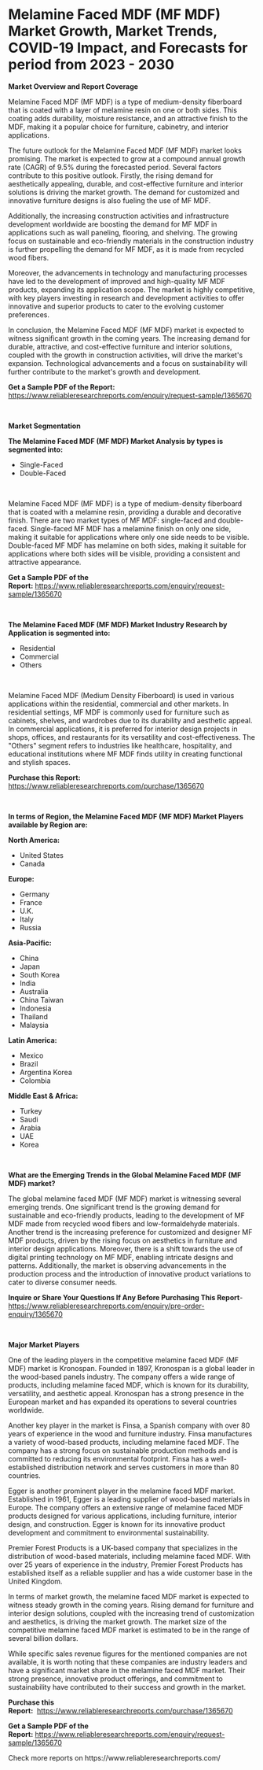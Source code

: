 <p><h1>Melamine Faced MDF (MF MDF) Market Growth, Market Trends, COVID-19 Impact, and Forecasts for period from 2023 - 2030</h1></p><p><strong>Market Overview and Report Coverage</strong></p>
<p><p>Melamine Faced MDF (MF MDF) is a type of medium-density fiberboard that is coated with a layer of melamine resin on one or both sides. This coating adds durability, moisture resistance, and an attractive finish to the MDF, making it a popular choice for furniture, cabinetry, and interior applications.</p><p>The future outlook for the Melamine Faced MDF (MF MDF) market looks promising. The market is expected to grow at a compound annual growth rate (CAGR) of 9.5% during the forecasted period. Several factors contribute to this positive outlook. Firstly, the rising demand for aesthetically appealing, durable, and cost-effective furniture and interior solutions is driving the market growth. The demand for customized and innovative furniture designs is also fueling the use of MF MDF.</p><p>Additionally, the increasing construction activities and infrastructure development worldwide are boosting the demand for MF MDF in applications such as wall paneling, flooring, and shelving. The growing focus on sustainable and eco-friendly materials in the construction industry is further propelling the demand for MF MDF, as it is made from recycled wood fibers.</p><p>Moreover, the advancements in technology and manufacturing processes have led to the development of improved and high-quality MF MDF products, expanding its application scope. The market is highly competitive, with key players investing in research and development activities to offer innovative and superior products to cater to the evolving customer preferences.</p><p>In conclusion, the Melamine Faced MDF (MF MDF) market is expected to witness significant growth in the coming years. The increasing demand for durable, attractive, and cost-effective furniture and interior solutions, coupled with the growth in construction activities, will drive the market's expansion. Technological advancements and a focus on sustainability will further contribute to the market's growth and development.</p></p>
<p><strong>Get a Sample PDF of the Report:</strong> <a href="https://www.reliableresearchreports.com/enquiry/request-sample/1365670">https://www.reliableresearchreports.com/enquiry/request-sample/1365670</a></p>
<p>&nbsp;</p>
<p><strong>Market Segmentation</strong></p>
<p><strong>The Melamine Faced MDF (MF MDF) Market Analysis by types is segmented into:</strong></p>
<p><ul><li>Single-Faced</li><li>Double-Faced</li></ul></p>
<p>&nbsp;</p>
<p><p>Melamine Faced MDF (MF MDF) is a type of medium-density fiberboard that is coated with a melamine resin, providing a durable and decorative finish. There are two market types of MF MDF: single-faced and double-faced. Single-faced MF MDF has a melamine finish on only one side, making it suitable for applications where only one side needs to be visible. Double-faced MF MDF has melamine on both sides, making it suitable for applications where both sides will be visible, providing a consistent and attractive appearance.</p></p>
<p><strong>Get a Sample PDF of the Report:</strong>&nbsp;<a href="https://www.reliableresearchreports.com/enquiry/request-sample/1365670">https://www.reliableresearchreports.com/enquiry/request-sample/1365670</a></p>
<p>&nbsp;</p>
<p><strong>The Melamine Faced MDF (MF MDF) Market Industry Research by Application is segmented into:</strong></p>
<p><ul><li>Residential</li><li>Commercial</li><li>Others</li></ul></p>
<p>&nbsp;</p>
<p><p>Melamine Faced MDF (Medium Density Fiberboard) is used in various applications within the residential, commercial and other markets. In residential settings, MF MDF is commonly used for furniture such as cabinets, shelves, and wardrobes due to its durability and aesthetic appeal. In commercial applications, it is preferred for interior design projects in shops, offices, and restaurants for its versatility and cost-effectiveness. The "Others" segment refers to industries like healthcare, hospitality, and educational institutions where MF MDF finds utility in creating functional and stylish spaces.</p></p>
<p><strong>Purchase this Report:</strong>&nbsp; <a href="https://www.reliableresearchreports.com/purchase/1365670">https://www.reliableresearchreports.com/purchase/1365670</a></p>
<p>&nbsp;</p>
<p><strong>In terms of Region, the Melamine Faced MDF (MF MDF) Market Players available by Region are:</strong></p>
<p>
    <p> <strong> North America: </strong>
        <ul>
            <li>United States</li>
            <li>Canada</li>
        </ul>
        </p> 
    <p> <strong> Europe: </strong>
        <ul>
            <li>Germany</li>
            <li>France</li>
            <li>U.K.</li>
            <li>Italy</li>
            <li>Russia</li>
        </ul>
        </p> 
    <p> <strong> Asia-Pacific: </strong>
        <ul>
            <li>China</li>
            <li>Japan</li>
            <li>South Korea</li>
            <li>India</li>
            <li>Australia</li>
            <li>China Taiwan</li>
            <li>Indonesia</li>
            <li>Thailand</li>
            <li>Malaysia</li>
        </ul>
        </p> 
    <p> <strong> Latin America: </strong>
        <ul>
            <li>Mexico</li>
            <li>Brazil</li>
            <li>Argentina Korea</li>
            <li>Colombia</li>
        </ul>
        </p> 
    <p> <strong> Middle East & Africa: </strong>
        <ul>
            <li>Turkey</li>
            <li>Saudi</li>
            <li>Arabia</li>
            <li>UAE</li>
            <li>Korea</li>
        </ul>
    </p>
    </p>
<p>&nbsp;</p>
<p><strong>What are the Emerging Trends in the Global Melamine Faced MDF (MF MDF) market?</strong></p>
<p><p>The global melamine faced MDF (MF MDF) market is witnessing several emerging trends. One significant trend is the growing demand for sustainable and eco-friendly products, leading to the development of MF MDF made from recycled wood fibers and low-formaldehyde materials. Another trend is the increasing preference for customized and designer MF MDF products, driven by the rising focus on aesthetics in furniture and interior design applications. Moreover, there is a shift towards the use of digital printing technology on MF MDF, enabling intricate designs and patterns. Additionally, the market is observing advancements in the production process and the introduction of innovative product variations to cater to diverse consumer needs.</p></p>
<p><strong>Inquire or Share Your Questions If Any Before Purchasing This Report</strong>- <a href="https://www.reliableresearchreports.com/enquiry/pre-order-enquiry/1365670">https://www.reliableresearchreports.com/enquiry/pre-order-enquiry/1365670</a></p>
<p>&nbsp;</p>
<p><strong>Major Market Players</strong></p>
<p><p>One of the leading players in the competitive melamine faced MDF (MF MDF) market is Kronospan. Founded in 1897, Kronospan is a global leader in the wood-based panels industry. The company offers a wide range of products, including melamine faced MDF, which is known for its durability, versatility, and aesthetic appeal. Kronospan has a strong presence in the European market and has expanded its operations to several countries worldwide.</p><p>Another key player in the market is Finsa, a Spanish company with over 80 years of experience in the wood and furniture industry. Finsa manufactures a variety of wood-based products, including melamine faced MDF. The company has a strong focus on sustainable production methods and is committed to reducing its environmental footprint. Finsa has a well-established distribution network and serves customers in more than 80 countries.</p><p>Egger is another prominent player in the melamine faced MDF market. Established in 1961, Egger is a leading supplier of wood-based materials in Europe. The company offers an extensive range of melamine faced MDF products designed for various applications, including furniture, interior design, and construction. Egger is known for its innovative product development and commitment to environmental sustainability.</p><p>Premier Forest Products is a UK-based company that specializes in the distribution of wood-based materials, including melamine faced MDF. With over 25 years of experience in the industry, Premier Forest Products has established itself as a reliable supplier and has a wide customer base in the United Kingdom.</p><p>In terms of market growth, the melamine faced MDF market is expected to witness steady growth in the coming years. Rising demand for furniture and interior design solutions, coupled with the increasing trend of customization and aesthetics, is driving the market growth. The market size of the competitive melamine faced MDF market is estimated to be in the range of several billion dollars.</p><p>While specific sales revenue figures for the mentioned companies are not available, it is worth noting that these companies are industry leaders and have a significant market share in the melamine faced MDF market. Their strong presence, innovative product offerings, and commitment to sustainability have contributed to their success and growth in the market.</p></p>
<p><strong>Purchase this Report:</strong>&nbsp;&nbsp;<a href="https://www.reliableresearchreports.com/purchase/1365670">https://www.reliableresearchreports.com/purchase/1365670</a></p>
<p></p>
<p><strong>Get a Sample PDF of the Report:</strong>&nbsp;<a href="https://www.reliableresearchreports.com/enquiry/request-sample/1365670">https://www.reliableresearchreports.com/enquiry/request-sample/1365670</a></p>
<p>Check more reports on https://www.reliableresearchreports.com/</p>